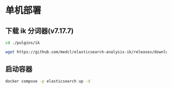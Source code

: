 # 单机部署

## 下载 ik 分词器(v7.17.7)

```bash
cd ./pulgins/ik

wget https://github.com/medcl/elasticsearch-analysis-ik/releases/download/v7.17.7/elasticsearch-analysis-ik-7.17.7.zip
```

## 启动容器

```bash
docker compose -p elasticsearch up -d
```



